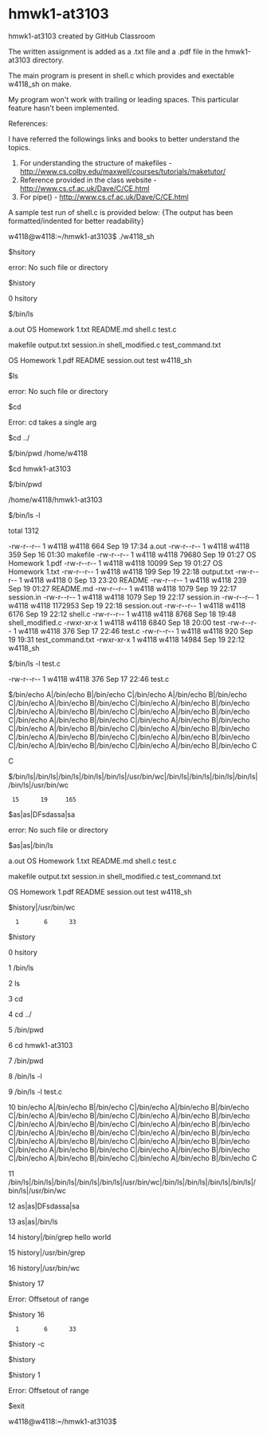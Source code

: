 # hmwk1-at3103
hmwk1-at3103 created by GitHub Classroom

The written assignment is added as a .txt file and a .pdf file in the hmwk1-at3103 directory. 

The main program is present in shell.c which provides and exectable w4118_sh on make.

My program won't work with trailing or leading spaces. This particular feature hasn't been implemented.

References:

I have referred the followings links and books to better understand the topics.

1. For understanding the structure of makefiles - http://www.cs.colby.edu/maxwell/courses/tutorials/maketutor/
2. Reference provided in the class website - http://www.cs.cf.ac.uk/Dave/C/CE.html
3. For pipe() - http://www.cs.cf.ac.uk/Dave/C/CE.html


A sample test run of shell.c is provided below: {The output has been formatted/indented for better readability}

w4118@w4118:~/hmwk1-at3103$ ./w4118_sh 

$hsitory

error: No such file or directory

$history

0 hsitory

$/bin/ls

a.out		   OS Homework 1.txt  README.md    shell.c	     test.c

makefile	   output.txt	      session.in   shell_modified.c  test_command.txt

OS Homework 1.pdf  README	      session.out  test		     w4118_sh

$ls

error: No such file or directory


$cd

Error: cd takes a single arg

$cd ../

$/bin/pwd
/home/w4118

$cd hmwk1-at3103

$/bin/pwd

/home/w4118/hmwk1-at3103

$/bin/ls -l

total 1312

-rw-r--r-- 1 w4118 w4118     664 Sep 19 17:34 a.out
-rw-r--r-- 1 w4118 w4118     359 Sep 16 01:30 makefile
-rw-r--r-- 1 w4118 w4118   79680 Sep 19 01:27 OS Homework 1.pdf
-rw-r--r-- 1 w4118 w4118   10099 Sep 19 01:27 OS Homework 1.txt
-rw-r--r-- 1 w4118 w4118     199 Sep 19 22:18 output.txt
-rw-r--r-- 1 w4118 w4118       0 Sep 13 23:20 README
-rw-r--r-- 1 w4118 w4118     239 Sep 19 01:27 README.md
-rw-r--r-- 1 w4118 w4118    1079 Sep 19 22:17 session.in
-rw-r--r-- 1 w4118 w4118    1079 Sep 19 22:17 session.in
-rw-r--r-- 1 w4118 w4118 1172953 Sep 19 22:18 session.out
-rw-r--r-- 1 w4118 w4118    6176 Sep 19 22:12 shell.c
-rw-r--r-- 1 w4118 w4118    8768 Sep 18 19:48 shell_modified.c
-rwxr-xr-x 1 w4118 w4118    6840 Sep 18 20:00 test
-rw-r--r-- 1 w4118 w4118     376 Sep 17 22:46 test.c
-rw-r--r-- 1 w4118 w4118     920 Sep 19 19:31 test_command.txt
-rwxr-xr-x 1 w4118 w4118   14984 Sep 19 22:12 w4118_sh

$/bin/ls -l test.c

-rw-r--r-- 1 w4118 w4118 376 Sep 17 22:46 test.c


$/bin/echo A|/bin/echo B|/bin/echo C|/bin/echo A|/bin/echo B|/bin/echo C|/bin/echo A|/bin/echo B|/bin/echo C|/bin/echo A|/bin/echo B|/bin/echo C|/bin/echo A|/bin/echo B|/bin/echo C|/bin/echo A|/bin/echo B|/bin/echo C|/bin/echo A|/bin/echo B|/bin/echo C|/bin/echo A|/bin/echo B|/bin/echo C|/bin/echo A|/bin/echo B|/bin/echo C|/bin/echo A|/bin/echo B|/bin/echo C|/bin/echo A|/bin/echo B|/bin/echo C|/bin/echo A|/bin/echo B|/bin/echo C|/bin/echo A|/bin/echo B|/bin/echo C|/bin/echo A|/bin/echo B|/bin/echo C

C

$/bin/ls|/bin/ls|/bin/ls|/bin/ls|/bin/ls|/usr/bin/wc|/bin/ls|/bin/ls|/bin/ls|/bin/ls|/bin/ls|/usr/bin/wc 

     15      19     165


$as|as|DFsdassa|sa

error: No such file or directory


$as|as|/bin/ls

a.out		   OS Homework 1.txt  README.md    shell.c	     test.c

makefile	   output.txt	      session.in   shell_modified.c  test_command.txt

OS Homework 1.pdf  README	      session.out  test		     w4118_sh

$history|/usr/bin/wc

      1       6      33


$history

0 hsitory

1 /bin/ls

2 ls

3 cd

4 cd ../

5 /bin/pwd

6 cd hmwk1-at3103

7 /bin/pwd

8 /bin/ls -l

9 /bin/ls -l test.c

10 bin/echo A|/bin/echo B|/bin/echo C|/bin/echo A|/bin/echo B|/bin/echo C|/bin/echo A|/bin/echo B|/bin/echo C|/bin/echo A|/bin/echo B|/bin/echo C|/bin/echo A|/bin/echo B|/bin/echo C|/bin/echo A|/bin/echo B|/bin/echo C|/bin/echo A|/bin/echo B|/bin/echo C|/bin/echo A|/bin/echo B|/bin/echo C|/bin/echo A|/bin/echo B|/bin/echo C|/bin/echo A|/bin/echo B|/bin/echo C|/bin/echo A|/bin/echo B|/bin/echo C|/bin/echo A|/bin/echo B|/bin/echo C|/bin/echo A|/bin/echo B|/bin/echo C|/bin/echo A|/bin/echo B|/bin/echo C

11 /bin/ls|/bin/ls|/bin/ls|/bin/ls|/bin/ls|/usr/bin/wc|/bin/ls|/bin/ls|/bin/ls|/bin/ls|/bin/ls|/usr/bin/wc

12 as|as|DFsdassa|sa

13 as|as|/bin/ls

14 history|/bin/grep hello world

15 history|/usr/bin/grep

16 history|/usr/bin/wc

$history 17

Error: Offsetout of range

$history 16

      1       6      33

$history -c

$history

$history 1

Error: Offsetout of range

$exit

w4118@w4118:~/hmwk1-at3103$ 

       


